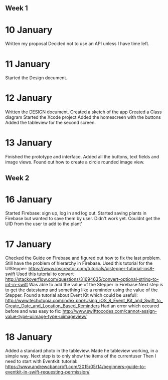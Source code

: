 ## Week 1

# 10 January
Written my proposal
Decided not to use an API unless I have time left. 


# 11 January
Started the Design document. 

# 12 January
Written the DESIGN document. 
Created a sketch of the app
Created a Class diagram
Started the Xcode project
Added the homescreen with the buttons
Added the tableview for the second screen. 

# 13 January
Finished the prototype and interface. 
Added all the buttons, text fields and image views. 
Found out how to create a circle rounded image view. 

## Week 2

# 16 January
Started Firebase: sign up, log in and log out. 
Started saving plants in Firebase but wanted to save them by user. Didn't work yet. Couldnt get the UID from the user to add to the plant'

# 17 January 
Checked the Guide on Firebase and figured out how to fix the last problem. 
Still have the problem of hierarchy in Firebase. 
Used this tutorial for the UIStepper: https://www.ioscreator.com/tutorials/uistepper-tutorial-ios8-swift
Used this tutorial to convert http://stackoverflow.com/questions/31694635/convert-optional-string-to-int-in-swift
Was able to add the value of the Stepper in Firebase
Next step is to get the datestamp and something like a reminder using the value of the Stepper. 
Found a tutorial about Event Kit which could be usefull: http://www.techotopia.com/index.php/Using_iOS_8_Event_Kit_and_Swift_to_Create_Date_and_Location_Based_Reminders
Had an error which occured before and was easy to fix: http://www.swifttocodes.com/cannot-assign-value-type-uiimage-type-uiimageview/

# 18 January
Added a standard photo in the tableview. 
Made he tableview working, in a simple way. 
Next step is to only show the items of the currentuser
Then I need to start with Eventkit: tutorial: https://www.andrewcbancroft.com/2015/05/14/beginners-guide-to-eventkit-in-swift-requesting-permission/

